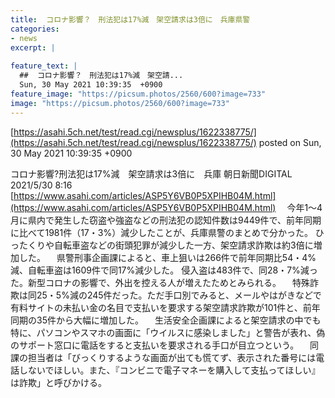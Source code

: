 ```yaml
---
title:  コロナ影響？　刑法犯は17%減　架空請求は3倍に　兵庫県警  
categories:
- news
excerpt: |
  
feature_text: |
  ##  コロナ影響？　刑法犯は17%減　架空請...
  Sun, 30 May 2021 10:39:35  +0900
feature_image: "https://picsum.photos/2560/600?image=733"
image: "https://picsum.photos/2560/600?image=733"
---
```


[https://asahi.5ch.net/test/read.cgi/newsplus/1622338775/](https://asahi.5ch.net/test/read.cgi/newsplus/1622338775/)
posted on Sun, 30 May 2021 10:39:35  +0900

<!--more-->

コロナ影響?刑法犯は17%減　架空請求は3倍に　兵庫 朝日新聞DIGITAL 2021/5/30 8:16 [https://www.asahi.com/articles/ASP5Y6VB0P5XPIHB04M.html](https://www.asahi.com/articles/ASP5Y6VB0P5XPIHB04M.html) 　今年1〜4月に県内で発生した窃盗や強盗などの刑法犯の認知件数は9449件で、前年同期に比べて1981件（17・3%）減少したことが、兵庫県警のまとめで分かった。 ひったくりや自転車盗などの街頭犯罪が減少した一方、架空請求詐欺は約3倍に増加した。 　県警刑事企画課によると、車上狙いは266件で前年同期比54・4%減、自転車盗は1609件で同17%減少した。 侵入盗は483件で、同28・7%減った。新型コロナの影響で、外出を控える人が増えたためとみられる。 　特殊詐欺は同25・5%減の245件だった。ただ手口別でみると、メールやはがきなどで有料サイトの未払い金の名目で支払いを要求する架空請求詐欺が101件と、前年同期の35件から大幅に増加した。 　生活安全企画課によると架空請求の中でも特に、パソコンやスマホの画面に「ウイルスに感染しました」と警告が表れ、偽のサポート窓口に電話をすると支払いを要求される手口が目立つという。 　同課の担当者は「びっくりするような画面が出ても慌てず、表示された番号には電話しないでほしい。また、『コンビニで電子マネーを購入して支払ってほしい』は詐欺」と呼びかける。
